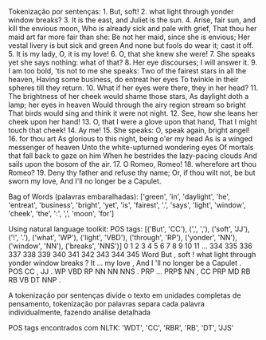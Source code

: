 Tokenização por sentenças:
1. 
But, soft!
2. what light through yonder window breaks?
3. It is the east, and Juliet is the sun.
4. Arise, fair sun, and kill the envious moon, Who is already sick and pale with grief, That thou her maid art far more fair than she: Be not her maid, 
since she is envious; Her vestal livery is but sick and green And none but fools do wear it; cast it off.
5. It is my lady, O, it is my love!
6. O, that she knew she were!
7. She speaks yet she says nothing: what of that?
8. Her eye discourses; I will answer it.
9. I am too bold, 'tis not to me she speaks: Two of the fairest stars in all the heaven, Having some business, do entreat her eyes To twinkle in their spheres till they return.
10. What if her eyes were there, they in her head?
11. The brightness of her cheek would shame those stars, As daylight doth a lamp; her eyes in heaven Would through the airy region stream so bright That birds would sing and think it were not night.
12. See, how she leans her cheek upon her hand!
13. O, that I were a glove upon that hand, That I might touch that cheek!
14. Ay me!
15. She speaks: O, speak again, bright angel!
16. for thou art As glorious to this night, being o'er my head As is a winged messenger of heaven Unto the white-upturned wondering eyes Of mortals that fall back to gaze on him When he bestrides the lazy-pacing clouds And sails upon the bosom of the air.
17. O Romeo, Romeo!
18. wherefore art thou Romeo?
19. Deny thy father and refuse thy name; Or, if thou wilt not, be but sworn my love, And I'll no longer be a Capulet.

Bag of Words (palavras embaralhadas):
['green', 'in', 'daylight', 'he', 'entreat', 'business', 'bright', 'yet', 'is', 'fairest', '.', 'says', 'light', 'window', 'cheek', 'the', ':', ',', 'moon', 'for']

Using natural language toolkit:
POS tags:
[('But', 'CC'), (',', ','), ('soft', 'JJ'), ('!', '.'), ('what', 'WP'), ('light', 'VBD'), ('through', 'RP'), ('yonder', 'NN'), ('window', 'NN'), ('breaks', 'NNS')]
      0   1     2   3     4      5        6       7       8       9   10   11   ...   334   335 336  337  338  339 340     341 342 343      344 345
Word  But   ,  soft   !  what  light  through  yonder  window  breaks   ?   It  ...    my  love   ,  And    I  'll  no  longer  be   a  Capulet   .     
POS    CC   ,    JJ   .    WP    VBD       RP      NN      NN     NNS   .  PRP  ...  PRP$    NN   ,   CC  PRP   MD  RB      RB  VB  DT      NNP   .     

A tokenização por sentenças divide o texto em unidades completas de pensamento,
tokenização por palavras separa cada palavra individualmente, fazendo análise detalhada

POS tags encontrados com NLTK: 'WDT', 'CC', 'RBR', 'RB', 'DT', 'JJS'